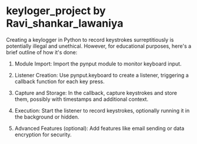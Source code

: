 # keyloger_project by Ravi_shankar_lawaniya

Creating a keylogger in Python to record keystrokes surreptitiously is potentially illegal and unethical. However, for educational purposes, here's a brief outline of how it's done:

1. Module Import: Import the pynput module to monitor keyboard input.

2. Listener Creation: Use pynput.keyboard to create a listener, triggering a callback function for each key press.

3. Capture and Storage: In the callback, capture keystrokes and store them, possibly with timestamps and additional context.

4. Execution: Start the listener to record keystrokes, optionally running it in the background or hidden.

5. Advanced Features (optional): Add features like email sending or data encryption for security.
